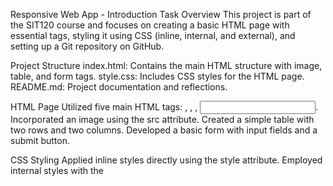 Responsive Web App - Introduction
Task Overview
This project is part of the SIT120 course and focuses on creating a basic HTML page with essential tags, styling it using CSS (inline, internal, and external), and setting up a Git repository on GitHub.

Project Structure
index.html: Contains the main HTML structure with image, table, and form tags.
style.css: Includes CSS styles for the HTML page.
README.md: Project documentation and reflections.

HTML Page
Utilized five main HTML tags: <img>, <table>, <form>, <input>.
Incorporated an image using the src attribute.
Created a simple table with two rows and two columns.
Developed a basic form with input fields and a submit button.

CSS Styling
Applied inline styles directly using the style attribute.
Employed internal styles with the <style> tag in the <head> section.
Utilized external styles by creating and linking a separate .css file.

Reflections
Completing this task provided valuable hands-on experience in creating a responsive web page, applying various styling methods, and using Git and GitHub for version control. Understanding the importance of structuring HTML, styling with CSS, and utilizing version control tools is crucial for web development.

Demo : https://1drv.ms/v/s!Alqhg-KjL91boSdH-Pk592nBFbzF?e=XH9Prs
